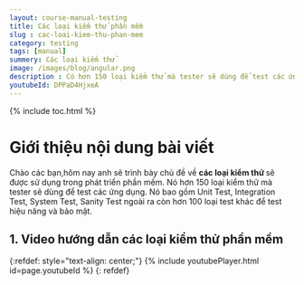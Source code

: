 ```yaml
---
layout: course-manual-testing
title: Các loại kiểm thử phần mềm
slug : cac-loai-kiem-thu-phan-mem
category: testing
tags: [manual]
summery: Các loại kiểm thử
image: /images/blog/angular.png
description : Có hơn 150 loại kiểm thử mà tester sẽ dùng để test các ứng dụng. Nó bao gồm Unit Test, Integration Test, System Test, Sanity Test ngoài ra còn hơn 100 loại test khác để test hiệu năng và bảo mật 
youtubeId: DPPaD4HjxeA
---
```


{% include toc.html %}

# **Giới thiệu nội dung bài viết**

Chào các bạn,hôm nay anh sẽ trình bày chủ đề về <b> các loại kiểm thử </b> sẽ được sử dụng trong phát triển phần mềm. Nó hơn 150 loại kiểm thử mà tester sẽ dùng để test các ứng dụng. Nó bao gồm Unit Test, Integration Test, System Test, Sanity Test ngoài ra còn hơn 100 loại test khác để test hiệu năng và bảo mật.


## **1. Video hướng dẫn các loại kiểm thử phần mềm**

{:refdef: style="text-align: center;"}
{% include youtubePlayer.html id=page.youtubeId %}
{: refdef}



